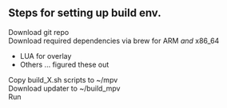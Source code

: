 ## Steps for setting up build env.
 Download git repo  
 Download required dependencies via brew for ARM _and_ x86_64  
  - LUA for overlay  
  - Others ... figured these out
     
 Copy build_X.sh scripts to ~/mpv  
 Download updater to ~/build_mpv  
 Run
